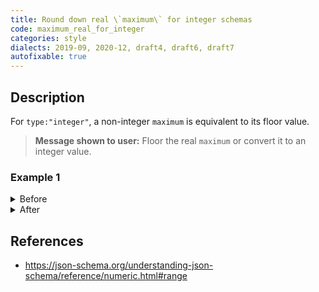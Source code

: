```yaml
---
title: Round down real \`maximum\` for integer schemas
code: maximum_real_for_integer
categories: style
dialects: 2019-09, 2020-12, draft4, draft6, draft7
autofixable: true
---
```


## Description
For `type:"integer"`, a non-integer `maximum` is equivalent to its floor value.

> **Message shown to user:**
> Floor the real `maximum` or convert it to an integer value.

### Example 1
<details><summary>Before</summary>

```json
{
  "type": "integer",
  "maximum": 7.8
}
```
</details>

<details><summary>After</summary>

```json
{
  "type": "integer",
  "maximum": 7
}
```
</details>

## References
* <https://json-schema.org/understanding-json-schema/reference/numeric.html#range>
